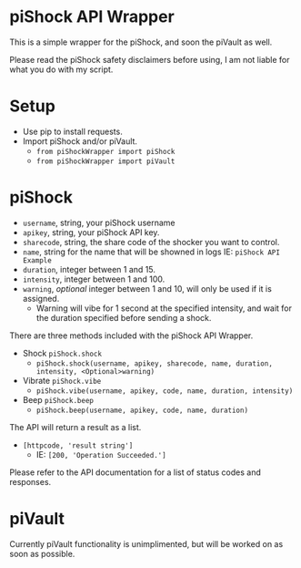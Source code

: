# piShock API Wrapper
This is a simple wrapper for the piShock, and soon the piVault as well.

Please read the piShock safety disclaimers before using, I am not liable for what you do with my script.

# Setup
* Use pip to install requests.
* Import piShock and/or piVault.
  - `from piShockWrapper import piShock`
  - `from piShockWrapper import piVault`

# piShock
* `username`, string, your piShock username
* `apikey`, string, your piShock API key.
* `sharecode`, string, the share code of the shocker you want to control.
* `name`, string for the name that will be showned in logs IE: `piShock API Example`
* `duration`, integer between 1 and 15.
* `intensity`, integer between 1 and 100.
* `warning`, *optional* integer between 1 and 10, will only be used if it is assigned.
  - Warning will vibe for 1 second at the specified intensity, and wait for the duration specified before sending a shock.

There are three methods included with the piShock API Wrapper.
* Shock `piShock.shock`
  - `piShock.shock(username, apikey, sharecode, name, duration, intensity, <Optional>warning)`
* Vibrate `piShock.vibe`
  - `piShock.vibe(username, apikey, code, name, duration, intensity)`
* Beep `piShock.beep`
  - `piShock.beep(username, apikey, code, name, duration)`

The API will return a result as a list.
* `[httpcode, 'result string']`
  - IE: `[200, 'Operation Succeeded.']`

Please refer to the API documentation for a list of status codes and responses.

# piVault
Currently piVault functionality is unimplimented, but will be worked on as soon as possible.